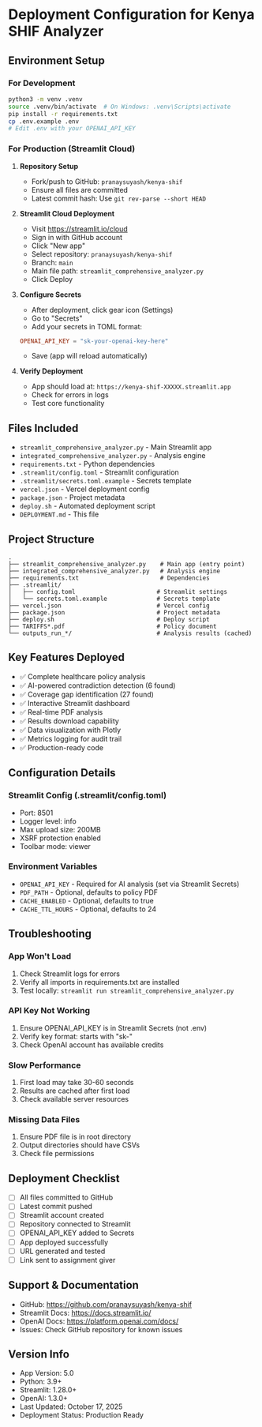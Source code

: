 # Deployment Configuration for Kenya SHIF Analyzer

## Environment Setup

### For Development
```bash
python3 -m venv .venv
source .venv/bin/activate  # On Windows: .venv\Scripts\activate
pip install -r requirements.txt
cp .env.example .env
# Edit .env with your OPENAI_API_KEY
```

### For Production (Streamlit Cloud)

1. **Repository Setup**
   - Fork/push to GitHub: `pranaysuyash/kenya-shif`
   - Ensure all files are committed
   - Latest commit hash: Use `git rev-parse --short HEAD`

2. **Streamlit Cloud Deployment**
   - Visit https://streamlit.io/cloud
   - Sign in with GitHub account
   - Click "New app"
   - Select repository: `pranaysuyash/kenya-shif`
   - Branch: `main`
   - Main file path: `streamlit_comprehensive_analyzer.py`
   - Click Deploy

3. **Configure Secrets**
   - After deployment, click gear icon (Settings)
   - Go to "Secrets"
   - Add your secrets in TOML format:
   ```toml
   OPENAI_API_KEY = "sk-your-openai-key-here"
   ```
   - Save (app will reload automatically)

4. **Verify Deployment**
   - App should load at: `https://kenya-shif-XXXXX.streamlit.app`
   - Check for errors in logs
   - Test core functionality

## Files Included

- `streamlit_comprehensive_analyzer.py` - Main Streamlit app
- `integrated_comprehensive_analyzer.py` - Analysis engine
- `requirements.txt` - Python dependencies
- `.streamlit/config.toml` - Streamlit configuration
- `.streamlit/secrets.toml.example` - Secrets template
- `vercel.json` - Vercel deployment config
- `package.json` - Project metadata
- `deploy.sh` - Automated deployment script
- `DEPLOYMENT.md` - This file

## Project Structure
```
.
├── streamlit_comprehensive_analyzer.py    # Main app (entry point)
├── integrated_comprehensive_analyzer.py   # Analysis engine
├── requirements.txt                       # Dependencies
├── .streamlit/
│   ├── config.toml                       # Streamlit settings
│   └── secrets.toml.example              # Secrets template
├── vercel.json                           # Vercel config
├── package.json                          # Project metadata
├── deploy.sh                             # Deploy script
├── TARIFFS*.pdf                          # Policy document
└── outputs_run_*/                        # Analysis results (cached)
```

## Key Features Deployed

- ✅ Complete healthcare policy analysis
- ✅ AI-powered contradiction detection (6 found)
- ✅ Coverage gap identification (27 found)
- ✅ Interactive Streamlit dashboard
- ✅ Real-time PDF analysis
- ✅ Results download capability
- ✅ Data visualization with Plotly
- ✅ Metrics logging for audit trail
- ✅ Production-ready code

## Configuration Details

### Streamlit Config (.streamlit/config.toml)
- Port: 8501
- Logger level: info
- Max upload size: 200MB
- XSRF protection enabled
- Toolbar mode: viewer

### Environment Variables
- `OPENAI_API_KEY` - Required for AI analysis (set via Streamlit Secrets)
- `PDF_PATH` - Optional, defaults to policy PDF
- `CACHE_ENABLED` - Optional, defaults to true
- `CACHE_TTL_HOURS` - Optional, defaults to 24

## Troubleshooting

### App Won't Load
1. Check Streamlit logs for errors
2. Verify all imports in requirements.txt are installed
3. Test locally: `streamlit run streamlit_comprehensive_analyzer.py`

### API Key Not Working
1. Ensure OPENAI_API_KEY is in Streamlit Secrets (not .env)
2. Verify key format: starts with "sk-"
3. Check OpenAI account has available credits

### Slow Performance
1. First load may take 30-60 seconds
2. Results are cached after first load
3. Check available server resources

### Missing Data Files
1. Ensure PDF file is in root directory
2. Output directories should have CSVs
3. Check file permissions

## Deployment Checklist

- [ ] All files committed to GitHub
- [ ] Latest commit pushed
- [ ] Streamlit account created
- [ ] Repository connected to Streamlit
- [ ] OPENAI_API_KEY added to Secrets
- [ ] App deployed successfully
- [ ] URL generated and tested
- [ ] Link sent to assignment giver

## Support & Documentation

- GitHub: https://github.com/pranaysuyash/kenya-shif
- Streamlit Docs: https://docs.streamlit.io/
- OpenAI Docs: https://platform.openai.com/docs/
- Issues: Check GitHub repository for known issues

## Version Info

- App Version: 5.0
- Python: 3.9+
- Streamlit: 1.28.0+
- OpenAI: 1.3.0+
- Last Updated: October 17, 2025
- Deployment Status: Production Ready


